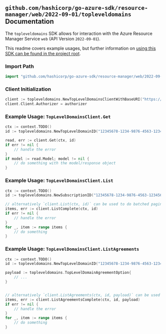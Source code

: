 
## `github.com/hashicorp/go-azure-sdk/resource-manager/web/2022-09-01/topleveldomains` Documentation

The `topleveldomains` SDK allows for interaction with the Azure Resource Manager Service `web` (API Version `2022-09-01`).

This readme covers example usages, but further information on [using this SDK can be found in the project root](https://github.com/hashicorp/go-azure-sdk/tree/main/docs).

### Import Path

```go
import "github.com/hashicorp/go-azure-sdk/resource-manager/web/2022-09-01/topleveldomains"
```


### Client Initialization

```go
client := topleveldomains.NewTopLevelDomainsClientWithBaseURI("https://management.azure.com")
client.Client.Authorizer = authorizer
```


### Example Usage: `TopLevelDomainsClient.Get`

```go
ctx := context.TODO()
id := topleveldomains.NewTopLevelDomainID("12345678-1234-9876-4563-123456789012", "topLevelDomainValue")

read, err := client.Get(ctx, id)
if err != nil {
	// handle the error
}
if model := read.Model; model != nil {
	// do something with the model/response object
}
```


### Example Usage: `TopLevelDomainsClient.List`

```go
ctx := context.TODO()
id := topleveldomains.NewSubscriptionID("12345678-1234-9876-4563-123456789012")

// alternatively `client.List(ctx, id)` can be used to do batched pagination
items, err := client.ListComplete(ctx, id)
if err != nil {
	// handle the error
}
for _, item := range items {
	// do something
}
```


### Example Usage: `TopLevelDomainsClient.ListAgreements`

```go
ctx := context.TODO()
id := topleveldomains.NewTopLevelDomainID("12345678-1234-9876-4563-123456789012", "topLevelDomainValue")

payload := topleveldomains.TopLevelDomainAgreementOption{
	// ...
}


// alternatively `client.ListAgreements(ctx, id, payload)` can be used to do batched pagination
items, err := client.ListAgreementsComplete(ctx, id, payload)
if err != nil {
	// handle the error
}
for _, item := range items {
	// do something
}
```
